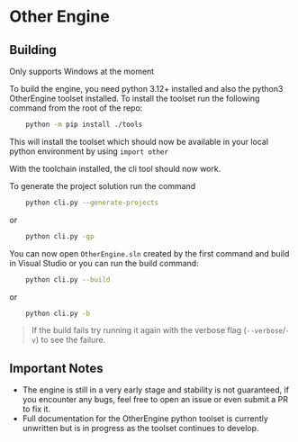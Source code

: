 # Other Engine

## Building

Only supports Windows at the moment

To build the engine, you need python 3.12+ installed and also the python3 OtherEngine toolset installed. To install the toolset run the following command from the root of the repo:

```bash
    python -m pip install ./tools
```
This will install the toolset which should now be available in your local python environment by using `import other`

With the toolchain installed, the cli tool should now work. 

To generate the project solution run the command

```bash
    python cli.py --generate-projects
```
or
```bash
    python cli.py -gp
```

You can now open `OtherEngine.sln` created by the first command and build in Visual Studio or you can run the build command:

```bash
    python cli.py --build
```
or
```bash
    python cli.py -b
```
> If the build fails try running it again with the verbose flag (`--verbose`/`-v`) to see the failure.

## Important Notes

- The engine is still in a very early stage and stability is not guaranteed, if you encounter any bugs, 
    feel free to open an issue or even submit a PR to fix it. 
- Full documentation for the OtherEngine python toolset is currently unwritten but is in progress as the toolset continues to develop.
